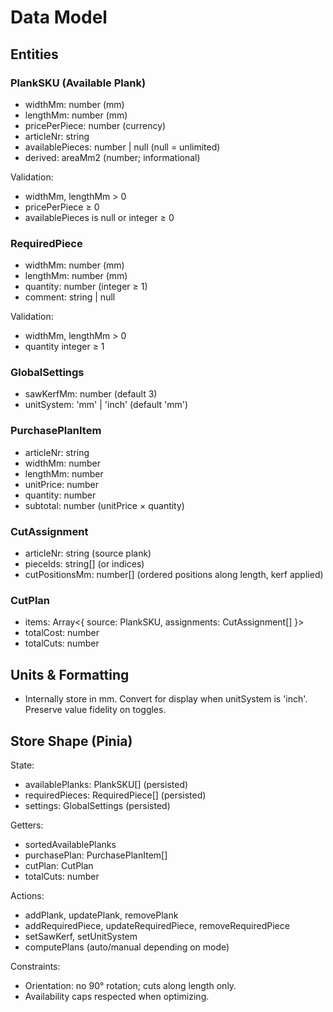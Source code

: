 # Data Model

## Entities

### PlankSKU (Available Plank)
- widthMm: number (mm)
- lengthMm: number (mm)
- pricePerPiece: number (currency)
- articleNr: string
- availablePieces: number | null (null = unlimited)
- derived: areaMm2 (number; informational)

Validation:
- widthMm, lengthMm > 0
- pricePerPiece ≥ 0
- availablePieces is null or integer ≥ 0

### RequiredPiece
- widthMm: number (mm)
- lengthMm: number (mm)
- quantity: number (integer ≥ 1)
- comment: string | null

Validation:
- widthMm, lengthMm > 0
- quantity integer ≥ 1

### GlobalSettings
- sawKerfMm: number (default 3)
- unitSystem: 'mm' | 'inch' (default 'mm')

### PurchasePlanItem
- articleNr: string
- widthMm: number
- lengthMm: number
- unitPrice: number
- quantity: number
- subtotal: number (unitPrice × quantity)

### CutAssignment
- articleNr: string (source plank)
- pieceIds: string[] (or indices)
- cutPositionsMm: number[] (ordered positions along length, kerf applied)

### CutPlan
- items: Array<{ source: PlankSKU, assignments: CutAssignment[] }>
- totalCost: number
- totalCuts: number

## Units & Formatting
- Internally store in mm. Convert for display when unitSystem is 'inch'. Preserve value fidelity on toggles.

## Store Shape (Pinia)
State:
- availablePlanks: PlankSKU[] (persisted)
- requiredPieces: RequiredPiece[] (persisted)
- settings: GlobalSettings (persisted)

Getters:
- sortedAvailablePlanks
- purchasePlan: PurchasePlanItem[]
- cutPlan: CutPlan
- totalCuts: number

Actions:
- addPlank, updatePlank, removePlank
- addRequiredPiece, updateRequiredPiece, removeRequiredPiece
- setSawKerf, setUnitSystem
- computePlans (auto/manual depending on mode)

Constraints:
- Orientation: no 90° rotation; cuts along length only.
- Availability caps respected when optimizing.


